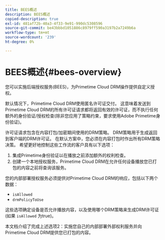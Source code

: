 ```yaml
---
title: BEES概述
description: BEES概述
copied-description: true
exl-id: 481af72b-40a3-4f33-9e91-990dc5308596
source-git-commit: be43bbbd1051886c8979ff590a3197b2a7249b6a
workflow-type: tm+mt
source-wordcount: '239'
ht-degree: 0%

---
```


# BEES概述{#bees-overview}

您可以实施后端授权服务(BEES)，为Primetime Cloud DRM操作提供自定义授权。

默认情况下，Primetime Cloud DRM使用匿名许可证交付。 这意味着发送到Primetime Cloud DRM的所有许可证请求都将返回有效的许可证，而不执行任何额外的身份验证/授权检查(除非您应用了策略约束，要求使用Adobe Primetime身份验证)。

许可证请求包含在内容打包/加密期间使用的DRM策略。 DRM策略用于生成返回到客户端的DRM许可证。 在默认方案中，您必须在内容打包时作出所有DRM策略决策。 希望更好地控制这些工作流的客户具有以下选项：

1. 集成Primetime身份验证以在播放之前添加额外的权利检查。
1. 创建一个本地授权服务，Primetime Cloud DRM在允许任何设备播放您已打包的内容之前将查询该服务。

您的内部部署授权服务必须提供对Primetime Cloud DRM的响应，包括以下两个数据：

* `isAllowed`
* `drmPolicyToUse`

这些选项确定设备是否允许播放内容，以及使用哪个DRM策略来生成DRM许可证(如果 `isAllowed` 为true)。

本文档介绍了完成上述选项2：实施您自己的内部部署外部权利服务并向Primetime Cloud DRM提供您已打包的内容。
